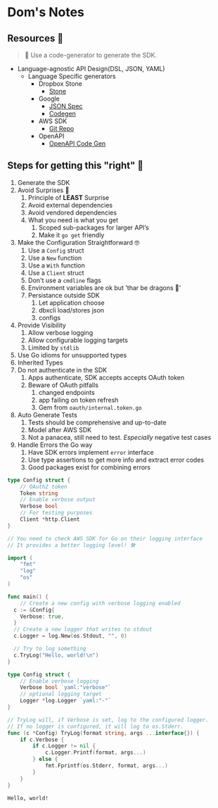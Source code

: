 
# Dom's Notes

## Resources 🧰

> 🧠 Use a code-generator to generate the SDK.

- Language-agnostic API Design(DSL, JSON, YAML)
  - Language Specific generators
    - Dropbox Stone
      - [Stone](https://domslinks.com/3NRUbCW)
    - Google
      - [JSON Spec](https://domslinks.com/3DcJMfP)
      - [Codegen](https://domslinks.com/44x4xP4)
    - AWS SDK
      - [Git Repo](https://domslinks.com/43qQBp6)
    - OpenAPI
      - [OpenAPI Code Gen](https://domslinks.com/3D7hxPS)

## Steps for getting this "right" 📝

1. Generate the SDK
2. Avoid Surprises 🥳
   1. Principle of **LEAST** Surprise
   2. Avoid external dependencies
   3. Avoid vendored dependencies
   4. What you need is what you get
      1. Scoped sub-packages for larger API’s
      2. Make it `go get` friendly
3. Make the Configuration Straightforward 🤓
   1. Use a `Config` struct
   2. Use a `New` function
   3. Use a `With` function
   4. Use a `Client` struct
   5. Don't use a `cmdline` flags
   6. Environment variables are ok but 'thar be dragons 🐉'
   7. Persistance outside SDK
      1. Let application choose
      2. dbxcli load/stores json
      3. configs
4. Provide Visibility
   1. Allow verbose logging
   2. Allow configurable logging targets
   3. Limited by `stdlib`
5. Use Go idioms for unsupported types
6. Inherited Types
7. Do not authenticate in the SDK
   1. Apps authenticate, SDK accepts accepts OAuth token
   2. Beware of OAuth pitfalls
      1. changed endpoints
      2. app failing on token refresh
      3. Gem from `oauth/internal.token.go`
8. Auto Generate Tests
   1. Tests should be comprehensive and up-to-date
   2. Model after AWS SDK
   3. Not a panacea, still need to test. _Especially_ negative test cases
9. Handle Errors the Go way
   1. Have SDK errors implement `error` interface
   2. Use type assertions to get more info and extract error codes
   3. Good packages exist for combining errors

```go
type Config struct {
    // OAuth2 token
    Token string
    // Enable verbose output
    Verbose bool
    // For testing purposes
    Client *http.Client
}
```

```go
// You need to check AWS SDK for Go on their logging interface
// It provides a better logging level! 🛠️

import (
	"fmt"
	"log"
	"os"
)

func main() {
	// Create a new config with verbose logging enabled
  c := &Config{
    Verbose: true,
  }
  // Create a new logger that writes to stdout
  c.Logger = log.New(os.Stdout, "", 0)

  // Try to log something
  c.TryLog("Hello, world!\n")
}

type Config struct {
	// Enable verbose logging
	Verbose bool `yaml:"verbose"`
	// optional logging target
	Logger *log.Logger `yaml:"-"`
}

// TryLog will, if Verbose is set, log to the configured logger.
// If no logger is configured, it will log to os.Stderr.
func (c *Config) TryLog(format string, args ...interface{}) {
	if c.Verbose {
		if c.Logger != nil {
			c.Logger.Printf(format, args...)
		} else {
			fmt.Fprintf(os.Stderr, format, args...)
		}
	}
}

```
```output
Hello, world!
```
